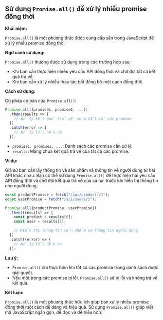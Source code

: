 ## Sử dụng `Promise.all()` để xử lý nhiều promise đồng thời

**Khái niệm:**

`Promise.all()` là một phương thức được cung cấp sẵn trong JavaScript để xử lý nhiều promise đồng thời.

**Ngữ cảnh sử dụng:**

`Promise.all()` thường được sử dụng trong các trường hợp sau:

- Khi bạn cần thực hiện nhiều yêu cầu API đồng thời và chờ đợi tất cả kết quả trả về.
- Khi bạn cần xử lý nhiều thao tác bất đồng bộ một cách đồng thời.

**Cách sử dụng:**

Cú pháp cơ bản của `Promise.all()`:

```javascript
Promise.all([promise1, promise2, ...])
  .then(results => {
    // Xử lý kết quả trả về của tất cả các promise
  })
  .catch(error => {
    // Xử lý lỗi nếu có
  });
```

- `promise1, promise2, ...`: Danh sách các promise cần xử lý.
- `results`: Mảng chứa kết quả trả về của tất cả các promise.

**Ví dụ:**

Giả sử bạn cần lấy thông tin về sản phẩm và thông tin về người dùng từ hai API khác nhau. Bạn có thể sử dụng `Promise.all()` để thực hiện hai yêu cầu API đồng thời và chờ đợi kết quả trả về của cả hai trước khi hiển thị thông tin cho người dùng.

```javascript
const productPromise = fetch("/api/products/1");
const userPromise = fetch("/api/users/1");

Promise.all([productPromise, userPromise])
  .then((results) => {
    const product = results[0];
    const user = results[1];

    // Hiển thị thông tin sản phẩm và thông tin người dùng
  })
  .catch((error) => {
    // Xử lý lỗi nếu có
  });
```

**Lưu ý:**

- `Promise.all()` chỉ thực hiện khi tất cả các promise trong danh sách được giải quyết.
- Nếu một trong các promise bị lỗi, `Promise.all()` sẽ bị lỗi và không trả về kết quả.

**Kết luận:**

`Promise.all()` là một phương thức hữu ích giúp bạn xử lý nhiều promise đồng thời một cách dễ dàng và hiệu quả. Sử dụng `Promise.all()` giúp viết mã JavaScript ngắn gọn, dễ đọc và dễ hiểu hơn.
